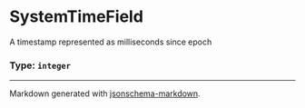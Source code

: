 # SystemTimeField

A timestamp represented as milliseconds since epoch

### Type: `integer`


---

Markdown generated with [jsonschema-markdown](https://github.com/elisiariocouto/jsonschema-markdown).

